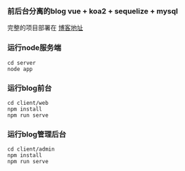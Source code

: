 ### 前后台分离的blog     vue + koa2 + sequelize + mysql

完整的项目部署在 <a href="http://149.28.232.47" target="_blank">博客地址</a>

### 运行node服务端
```
cd server
node app
```

### 运行blog前台
```
cd client/web
npm install
npm run serve
```
### 运行blog管理后台
```
cd client/admin
npm install
npm run serve
```

